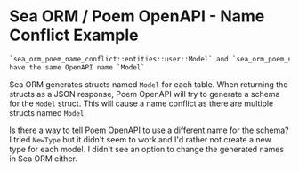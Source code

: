 # Sea ORM / Poem OpenAPI - Name Conflict Example

```bash
`sea_orm_poem_name_conflict::entities::user::Model` and `sea_orm_poem_name_conflict::entities::team::Model`
have the same OpenAPI name `Model`
```

Sea ORM generates structs named `Model` for each table. When returning the structs as a JSON response, Poem OpenAPI will try to generate a schema for the `Model` struct. This will cause a name conflict as there are multiple structs named `Model`.

Is there a way to tell Poem OpenAPI to use a different name for the schema? I tried `NewType` but it didn't seem to work and I'd rather not create a new type for each model. I didn't see an option to change the generated names in Sea ORM either.
